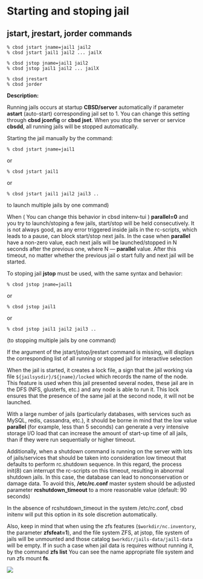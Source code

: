 # Starting and stoping jail

## jstart, jrestart, jorder commands

```
% cbsd jstart jname=jail1 jail2
% cbsd jstart jail1 jail2 ... jailX

% cbsd jstop jname=jail1 jail2
% cbsd jstop jail1 jail2 ... jailX

% cbsd jrestart
% cbsd jorder
```

**Description:**

Running jails occurs at startup **CBSD/server** automatically if parameter **astart** (auto-start) corresponding jail set to 1. You can change this setting through **cbsd jconfig** or **cbsd jset**. When you stop the server or service **cbsdd**, all running jails will be stopped automatically.

Starting the jail manually by the command:

```
% cbsd jstart jname=jail1
```
or

```
% cbsd jstart jail1
```

or

```
% cbsd jstart jail1 jail2 jail3 ..
```

to launch multiple jails by one command)

When ( You can change this behavior in cbsd initenv-tui ) **parallel=0** and you try to launch/stoping a few jails, start/stop will be held consecutively. It is not always good, as any error triggered inside jails in the rc-scripts, which leads to a pause, can block start/stop next jails. In the case when **parallel** have a non-zero value, each next jails will be launched/stopped in N seconds after the previous one, where N — **parallel** value. After this timeout, no matter whether the previous jail o start fully and next jail will be started.

To stoping jail **jstop** must be used, with the same syntax and behavior:

```
% cbsd jstop jname=jail1
```
or

```
% cbsd jstop jail1
```
or

```
% cbsd jstop jail1 jail2 jail3 ..
```

(to stopping multiple jails by one command)

If the argument of the jstart/jstop/jrestart command is missing, will displays the corresponding list of all running or stopped jail for interactive selection

When the jail is started, it creates a lock file, a sign that the jail working via file `${jailsysdir}/${jname}/locked` which records the name of the node. This feature is used when this jail presented several nodes, these jail are in the DFS (NFS, glusterfs, etc.) and any node is able to run it. This lock ensures that the presence of the same jail at the second node, it will not be launched.

With a large number of jails (particularly databases, with services such as MySQL, redis, cassandra, etc.), it should be borne in mind that the low value **parallel** (for example, less than 5 seconds) can generate a very intensive storage I/O load that can increase the amount of start-up time of all jails, than if they were run sequentially or higher timeout.

Additionally, when a shutdown command is running on the server with lots of jails/services that should be taken into consideration low timeout that defaults to perform rc.shutdown sequence. In this regard, the process init(8) can interrupt the rc-scripts on this timeout, resulting in abnormal shutdown jails. In this case, the database can lead to nonconservation or damage data. To avoid this, **/etc/rc.conf** master system should be adjusted parameter **rcshutdown_timeout** to a more reasonable value (default: 90 seconds)

In the absence of rcshutdown_timeout in the system /etc/rc.conf, cbsd initenv will put this option in its sole discretion automatically.

Also, keep in mind that when using the zfs features (`$workdir/nc.inventory`, the parameter **zfsfeat=1**), and the file system ZFS, at jstop, file system of jails will be unmounted and those catalog `$workdir/jails-data/jail1-data` will be empty. If in such a case when jail data is requires without running it, by the command **zfs list** You can see the name appropriate file system and run zfs mount **fs**.

![](gif/jstart.gif)

